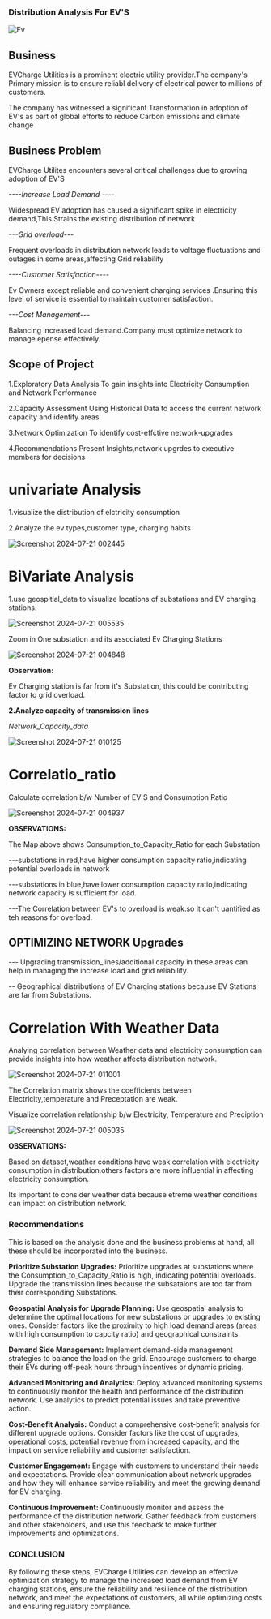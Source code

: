 ### Distribution Analysis For EV'S ###


![Ev](https://github.com/user-attachments/assets/c8a84d3c-bc8c-4e7c-b631-b3693849d4ca)







## Business ##


EVCharge Utilities is a prominent electric utility provider.The company's Primary mission is to ensure reliabl delivery of electrical power to millions of customers.

The company has witnessed a significant Transformation in adoption of EV's as part of global efforts to reduce Carbon emissions and climate change







## Business Problem


EVCharge Utilites encounters several critical challenges due to growing adoption of EV'S

*----Increase Load Demand ----*

Widespread EV adoption has caused a significant spike in electricity demand,This Strains the existing distribution of network

*---Grid overload---*

Frequent overloads in distribution network leads to voltage fluctuations and outages in some areas,affecting Grid reliability

*----Customer Satisfaction----*

Ev Owners except reliable and convenient charging services .Ensuring this level of service is essential to maintain customer satisfaction.

*---Cost Management---*

Balancing increased load demand.Company must optimize network to manage epense effectively.









## Scope of Project


1.Exploratory Data Analysis
To gain insights into Electricity Consumption and Network Performance

2.Capacity Assessment
Using Historical Data to access the current network capacity and identify areas 

3.Network Optimization
To identify cost-effctive network-upgrades 

4.Recommendations
Present Insights,network upgrdes to  executive members for decisions 










# univariate Analysis



1.visualize the distribution of elctricity consumption


2.Analyze the ev types,customer type, charging habits



![Screenshot 2024-07-21 002445](https://github.com/user-attachments/assets/03890419-edda-4e9a-943d-573c8533075d)









# BiVariate Analysis



1.use geospitial_data to visualize locations of substations and EV charging stations.


![Screenshot 2024-07-21 005535](https://github.com/user-attachments/assets/8fabc63d-eabf-4277-a69c-4afebc7d4c98)





Zoom in One substation and its associated Ev Charging Stations


![Screenshot 2024-07-21 004848](https://github.com/user-attachments/assets/0ae14ee3-080b-4fbf-a661-71a41b242fdd)




**Observation:**

Ev Charging station is far from it's Substation, this could be contributing factor to grid overload.








**2.Analyze capacity of transmission lines**


*Network_Capacity_data*


![Screenshot 2024-07-21 010125](https://github.com/user-attachments/assets/16ee5cad-d5a9-4fb8-8399-1067f04a09bb)









# Correlatio_ratio



Calculate correlation b/w Number of EV'S and Consumption Ratio



![Screenshot 2024-07-21 004937](https://github.com/user-attachments/assets/f8c05d51-50f9-4d94-a69f-7c8270b4b106)





**OBSERVATIONS:**


The Map above shows Consumption_to_Capacity_Ratio for each Substation


---substations in red,have higher consumption capacity ratio,indicating potential overloads in network


---substations in blue,have lower consumption capacity ratio,indicating network capacity is sufficient for load.


---The Correlation between EV's to overload is weak.so it can't uantified as teh reasons for overload.








## OPTIMIZING NETWORK Upgrades


--- Upgrading transmission_lines/additional capacity in these areas can help in managing the increase load and grid reliability.


-- Geographical distributions of EV Charging stations because EV Stations are far from Substations.










# Correlation With Weather Data


Analying correlation between Weather data and electricity consumption can provide insights into how weather affects distribution network.


![Screenshot 2024-07-21 011001](https://github.com/user-attachments/assets/bd0dd6f4-940e-46ca-a77b-ee1fa192b0f2)


The Correlation matrix shows the coefficients between Electricity,temperature and Preceptation are weak.


Visualize  correlation relationship b/w Electricity, Temperature and Preciption


![Screenshot 2024-07-21 005035](https://github.com/user-attachments/assets/6b3b8d4c-ce52-4dd8-a872-8f29b6746fee)





**OBSERVATIONS:**

Based on dataset,weather conditions have weak correlation with electricity consumption in distribution.others factors are more influential in affecting electricity consumption.

Its important to consider weather data because etreme weather conditions can impact on distribution network.








### Recommendations


This is based on the analysis done and the business problems at hand, all these should be incorporated into the business.



**Prioritize Substation Upgrades:**    Prioritize upgrades at substations where the Consumption_to_Capacity_Ratio is high, indicating potential overloads. Upgrade the transmission lines because the subsataions are too far from their corresponding Substations.





**Geospatial Analysis for Upgrade Planning:**   Use geospatial analysis to determine the optimal locations for new substations or upgrades to existing ones. Consider factors like the proximity to high load demand areas (areas with high consumption to capcity ratio) and geographical constraints.





**Demand Side Management:**   Implement demand-side management strategies to balance the load on the grid. Encourage customers to charge their EVs during off-peak hours through incentives or dynamic pricing.




**Advanced Monitoring and Analytics:**   Deploy advanced monitoring systems to continuously monitor the health and performance of the distribution network. Use analytics to predict potential issues and take preventive action.




**Cost-Benefit Analysis:**   Conduct a comprehensive cost-benefit analysis for different upgrade options. Consider factors like the cost of upgrades, operational costs, potential revenue from increased capacity, and the impact on service reliability and customer satisfaction.




**Customer Engagement:**   Engage with customers to understand their needs and expectations. Provide clear communication about network upgrades and how they will enhance service reliability and meet the growing demand for EV charging.




**Continuous Improvement:**   Continuously monitor and assess the performance of the distribution network. Gather feedback from customers and other stakeholders, and use this feedback to make further improvements and optimizations.






### CONCLUSION 



By following these steps, EVCharge Utilities can develop an effective optimization strategy to manage the increased load demand from EV charging stations, ensure the reliability and resilience of the distribution network, and meet the expectations of customers, all while optimizing costs and ensuring regulatory compliance.

